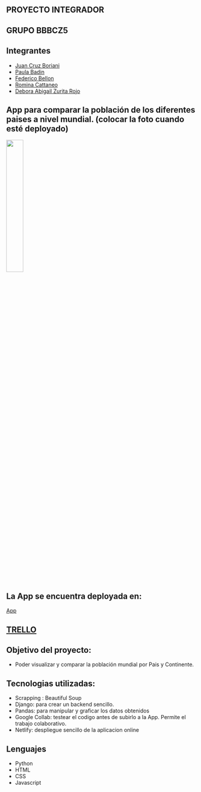 ## PROYECTO INTEGRADOR 
## GRUPO BBBCZ5
## Integrantes

- [Juan Cruz Boriani](https://github.com/borianijc)
- [Paula Badin](https://github.com/paulabadin)
- [Federico Bellon](https://https://github.com/fedevricobellon)
- [Romina Cattaneo](https://https://github.com/romica44)
- [Debora Abigail Zurita Rojo](https://https://github.com/AbiZur)


## App para comparar la población de los diferentes paises a nivel mundial. (colocar la foto cuando esté deployado)

<img src="" width=30% height=30%> 

## La App se encuentra deployada en: 
[App](https://)


## [TRELLO](https://trello.com/b/aNrRJ4jk/bbbcz5-proyecto-tenol%C3%B3gico-integrador)

## Objetivo del proyecto:

- Poder visualizar y comparar la población mundial por Pais y Continente.


## Tecnologias utilizadas:

- Scrapping : Beautiful Soup 
- Django: para crear un backend sencillo.
- Pandas: para manipular y graficar los datos obtenidos
- Google Collab: testear el codigo antes de subirlo a la App. Permite el trabajo colaborativo.
- Netlify: despliegue sencillo de la aplicacion online


## Lenguajes
- Python
- HTML
- CSS
- Javascript
